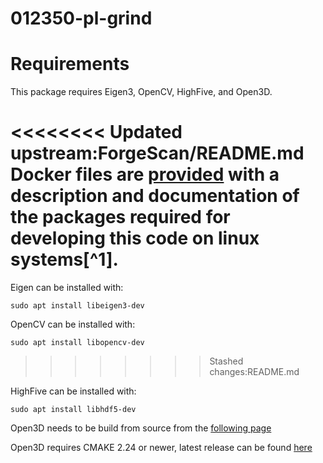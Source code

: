 # 012350-pl-grind


# Requirements
This package requires Eigen3, OpenCV, HighFive, and Open3D.

<<<<<<<< Updated upstream:ForgeScan/README.md
Docker files are [provided](./docker/README.md) with a description and documentation of the
packages required for developing this code on linux systems[^1].
========
Eigen can be installed with:
```
sudo apt install libeigen3-dev
```

OpenCV can be installed with:
```
sudo apt install libopencv-dev
```
>>>>>>>> Stashed changes:README.md

HighFive can be installed with:
```
sudo apt install libhdf5-dev
```

Open3D needs to be build from source from the [following page](https://www.open3d.org/docs/release/compilation.html) 

Open3D requires CMAKE 2.24 or newer, latest release can be found [here](https://cmake.org/download/)
